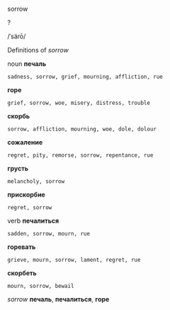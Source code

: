 sorrow

?

/ˈsärō/

Definitions of _sorrow_

noun
**печаль**

    sadness, sorrow, grief, mourning, affliction, rue
**горе**

    grief, sorrow, woe, misery, distress, trouble
**скорбь**

    sorrow, affliction, mourning, woe, dole, dolour
**сожаление**

    regret, pity, remorse, sorrow, repentance, rue
**грусть**

    melancholy, sorrow
**прискорбие**

    regret, sorrow

verb
**печалиться**

    sadden, sorrow, mourn, rue
**горевать**

    grieve, mourn, sorrow, lament, regret, rue
**скорбеть**

    mourn, sorrow, bewail

_sorrow_
**печаль**, **печалиться**, **горе**